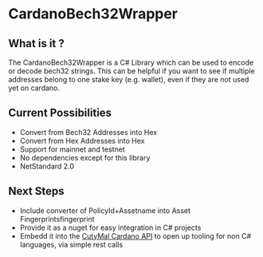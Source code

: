 # CardanoBech32Wrapper
## What is it ?
The CardanoBech32Wrapper is a C# Library which can be used to encode or decode bech32 strings.
This can be helpful if you want to see if multiple addresses belong to one stake key (e.g. wallet), even if they are not used yet on cardano.


## Current Possibilities
- Convert from Bech32 Addresses into Hex
- Convert from Hex Addresses into Hex 
- Support for mainnet and testnet
- No dependencies except for this library
- NetStandard 2.0

## Next Steps
- Include converter of PolicyId+Assetname into Asset Fingerprintsfingerprint
- Provide it as a nuget for easy integration in C# projects
- Embedd it into the [CutyMal Cardano API](https://github.com/tigrpoolcom/cardano-web-api) to open up tooling for non C# languages, via simple rest calls

